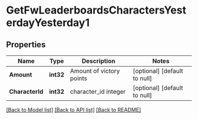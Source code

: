# GetFwLeaderboardsCharactersYesterdayYesterday1

## Properties
Name | Type | Description | Notes
------------ | ------------- | ------------- | -------------
**Amount** | **int32** | Amount of victory points | [optional] [default to null]
**CharacterId** | **int32** | character_id integer | [optional] [default to null]

[[Back to Model list]](../README.md#documentation-for-models) [[Back to API list]](../README.md#documentation-for-api-endpoints) [[Back to README]](../README.md)


